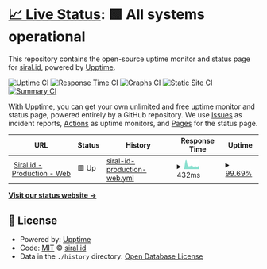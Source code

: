 # [📈 Live Status](https://status.siral.id): <!--live status--> **🟩 All systems operational**

This repository contains the open-source uptime monitor and status page for [siral.id](https://siral.id), powered by [Upptime](https://github.com/upptime/upptime).

[![Uptime CI](https://github.com/siral-id/upptime/workflows/Uptime%20CI/badge.svg)](https://github.com/siral-id/upptime/actions?query=workflow%3A%22Uptime+CI%22)
[![Response Time CI](https://github.com/siral-id/upptime/workflows/Response%20Time%20CI/badge.svg)](https://github.com/siral-id/upptime/actions?query=workflow%3A%22Response+Time+CI%22)
[![Graphs CI](https://github.com/siral-id/upptime/workflows/Graphs%20CI/badge.svg)](https://github.com/siral-id/upptime/actions?query=workflow%3A%22Graphs+CI%22)
[![Static Site CI](https://github.com/siral-id/upptime/workflows/Static%20Site%20CI/badge.svg)](https://github.com/siral-id/upptime/actions?query=workflow%3A%22Static+Site+CI%22)
[![Summary CI](https://github.com/siral-id/upptime/workflows/Summary%20CI/badge.svg)](https://github.com/siral-id/upptime/actions?query=workflow%3A%22Summary+CI%22)

With [Upptime](https://upptime.js.org), you can get your own unlimited and free uptime monitor and status page, powered entirely by a GitHub repository. We use [Issues](https://github.com/siral-id/upptime/issues) as incident reports, [Actions](https://github.com/siral-id/upptime/actions) as uptime monitors, and [Pages](https://status.siral.id) for the status page.

<!--start: status pages-->
<!-- This summary is generated by Upptime (https://github.com/upptime/upptime) -->
<!-- Do not edit this manually, your changes will be overwritten -->
<!-- prettier-ignore -->
| URL | Status | History | Response Time | Uptime |
| --- | ------ | ------- | ------------- | ------ |
| <img alt="" src="https://favicons.githubusercontent.com/siral.id" height="13"> [Siral.id - Production - Web](https://siral.id) | 🟩 Up | [siral-id-production-web.yml](https://github.com/siral-id/upptime/commits/HEAD/history/siral-id-production-web.yml) | <details><summary><img alt="Response time graph" src="./graphs/siral-id-production-web/response-time-week.png" height="20"> 432ms</summary><br><a href="https://status.siral.id/history/siral-id-production-web"><img alt="Response time 2814" src="https://img.shields.io/endpoint?url=https%3A%2F%2Fraw.githubusercontent.com%2Fsiral-id%2Fupptime%2FHEAD%2Fapi%2Fsiral-id-production-web%2Fresponse-time.json"></a><br><a href="https://status.siral.id/history/siral-id-production-web"><img alt="24-hour response time 344" src="https://img.shields.io/endpoint?url=https%3A%2F%2Fraw.githubusercontent.com%2Fsiral-id%2Fupptime%2FHEAD%2Fapi%2Fsiral-id-production-web%2Fresponse-time-day.json"></a><br><a href="https://status.siral.id/history/siral-id-production-web"><img alt="7-day response time 432" src="https://img.shields.io/endpoint?url=https%3A%2F%2Fraw.githubusercontent.com%2Fsiral-id%2Fupptime%2FHEAD%2Fapi%2Fsiral-id-production-web%2Fresponse-time-week.json"></a><br><a href="https://status.siral.id/history/siral-id-production-web"><img alt="30-day response time 3686" src="https://img.shields.io/endpoint?url=https%3A%2F%2Fraw.githubusercontent.com%2Fsiral-id%2Fupptime%2FHEAD%2Fapi%2Fsiral-id-production-web%2Fresponse-time-month.json"></a><br><a href="https://status.siral.id/history/siral-id-production-web"><img alt="1-year response time 2814" src="https://img.shields.io/endpoint?url=https%3A%2F%2Fraw.githubusercontent.com%2Fsiral-id%2Fupptime%2FHEAD%2Fapi%2Fsiral-id-production-web%2Fresponse-time-year.json"></a></details> | <details><summary><a href="https://status.siral.id/history/siral-id-production-web">99.69%</a></summary><a href="https://status.siral.id/history/siral-id-production-web"><img alt="All-time uptime 96.20%" src="https://img.shields.io/endpoint?url=https%3A%2F%2Fraw.githubusercontent.com%2Fsiral-id%2Fupptime%2FHEAD%2Fapi%2Fsiral-id-production-web%2Fuptime.json"></a><br><a href="https://status.siral.id/history/siral-id-production-web"><img alt="24-hour uptime 100.00%" src="https://img.shields.io/endpoint?url=https%3A%2F%2Fraw.githubusercontent.com%2Fsiral-id%2Fupptime%2FHEAD%2Fapi%2Fsiral-id-production-web%2Fuptime-day.json"></a><br><a href="https://status.siral.id/history/siral-id-production-web"><img alt="7-day uptime 99.69%" src="https://img.shields.io/endpoint?url=https%3A%2F%2Fraw.githubusercontent.com%2Fsiral-id%2Fupptime%2FHEAD%2Fapi%2Fsiral-id-production-web%2Fuptime-week.json"></a><br><a href="https://status.siral.id/history/siral-id-production-web"><img alt="30-day uptime 99.93%" src="https://img.shields.io/endpoint?url=https%3A%2F%2Fraw.githubusercontent.com%2Fsiral-id%2Fupptime%2FHEAD%2Fapi%2Fsiral-id-production-web%2Fuptime-month.json"></a><br><a href="https://status.siral.id/history/siral-id-production-web"><img alt="1-year uptime 96.20%" src="https://img.shields.io/endpoint?url=https%3A%2F%2Fraw.githubusercontent.com%2Fsiral-id%2Fupptime%2FHEAD%2Fapi%2Fsiral-id-production-web%2Fuptime-year.json"></a></details>

<!--end: status pages-->

[**Visit our status website →**](https://status.siral.id)

## 📄 License

- Powered by: [Upptime](https://github.com/upptime/upptime)
- Code: [MIT](./LICENSE) © [siral.id](https://siral.id)
- Data in the `./history` directory: [Open Database License](https://opendatacommons.org/licenses/odbl/1-0/)
